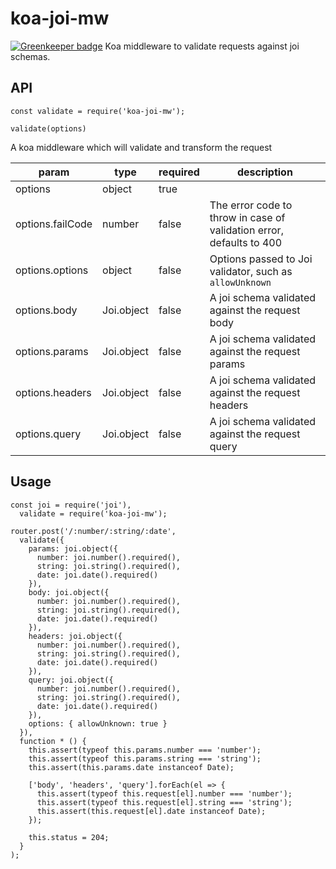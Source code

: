 # koa-joi-mw

[![Greenkeeper badge](https://badges.greenkeeper.io/bdgamble/koa-joi-mw.svg)](https://greenkeeper.io/)
Koa middleware to validate requests against joi schemas.

## API

```es6
const validate = require('koa-joi-mw');

validate(options)
```
A koa middleware which will validate and transform the request

| param | type | required | description |
|-------|------|------------------|-------------|
| options | object | true | |
| options.failCode | number | false | The error code to throw in case of validation error, defaults to 400 |
| options.options | object | false | Options passed to Joi validator, such as `allowUnknown` |
| options.body | Joi.object | false | A joi schema validated against the request body |
| options.params | Joi.object | false | A joi schema validated against the request params |
| options.headers | Joi.object | false | A joi schema validated against the request headers |
| options.query | Joi.object | false | A joi schema validated against the request query |

## Usage

``` es6
const joi = require('joi'),
  validate = require('koa-joi-mw');

router.post('/:number/:string/:date',
  validate({
    params: joi.object({
      number: joi.number().required(),
      string: joi.string().required(),
      date: joi.date().required()
    }),
    body: joi.object({
      number: joi.number().required(),
      string: joi.string().required(),
      date: joi.date().required()
    }),
    headers: joi.object({
      number: joi.number().required(),
      string: joi.string().required(),
      date: joi.date().required()
    }),
    query: joi.object({
      number: joi.number().required(),
      string: joi.string().required(),
      date: joi.date().required()
    }),
    options: { allowUnknown: true }
  }),
  function * () {
    this.assert(typeof this.params.number === 'number');
    this.assert(typeof this.params.string === 'string');
    this.assert(this.params.date instanceof Date);

    ['body', 'headers', 'query'].forEach(el => {
      this.assert(typeof this.request[el].number === 'number');
      this.assert(typeof this.request[el].string === 'string');
      this.assert(this.request[el].date instanceof Date);
    });

    this.status = 204;
  }
);
```
